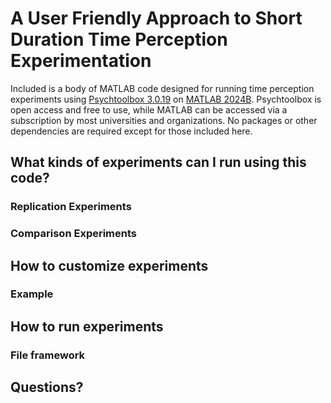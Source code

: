 # A User Friendly Approach to Short Duration Time Perception Experimentation
Included is a body of MATLAB code designed for running time perception experiments using [Psychtoolbox 3.0.19](http://psychtoolbox.org/download) on [MATLAB 2024B](https://www.mathworks.com/products/new_products/latest_features.html). Psychtoolbox is open access and free to use, while MATLAB can be accessed via a subscription by most universities and organizations. No packages or other dependencies are required except for those included here.

## What kinds of experiments can I run using this code?

### Replication Experiments

### Comparison Experiments 

## How to customize experiments 

### Example

## How to run experiments 

### File framework 

### 

## Questions? 
